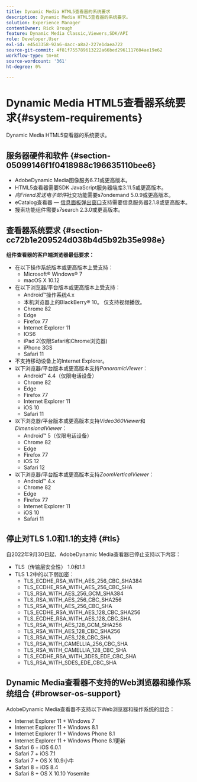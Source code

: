 ```yaml
---
title: Dynamic Media HTML5查看器的系统要求
description: Dynamic Media HTML5查看器的系统要求。
solution: Experience Manager
contentOwner: Rick Brough
feature: Dynamic Media Classic,Viewers,SDK/API
role: Developer,User
exl-id: e4543358-92a6-4acc-a8a2-227e1daea722
source-git-commit: 4f81f755789613222a66bed2961117604ae19e62
workflow-type: tm+mt
source-wordcount: '361'
ht-degree: 0%

---
```


# Dynamic Media HTML5查看器系统要求{#system-requirements}

Dynamic Media HTML5查看器的系统要求。

<!-- Updated March 03, 2022 Contact is now Deepa Gupta -->

<!-- Updated April 06, 2021 from https://wiki.corp.adobe.com/pages/viewpage.action?spaceKey=scene7qa&title=s7Viewers%2C+S7SDK%2C+S7OnDemand+Release+Notes - Contact is Sasha -->

## 服务器硬件和软件 {#section-05099146f1f0418988c196635110bee6}

<!-- Updated March 03, 2022 Contact is now Deepa Gupta -->

* AdobeDynamic Media图像服务6.7.1或更高版本。
* HTML5查看器需要SDK JavaScript服务器端库3.11.5或更高版本。
* *向Friend发送电子邮件*&#x200B;社交功能需要s7ondemand 5.0.9或更高版本。
* eCatalog查看器 — [信息面板弹出窗口](/help/aem-viewers-ref/c-html5-s7-aem-asset-viewers/c-html5-20-ecatalog-viewer-about/c-html5-20-ecatalog-viewer-customizingviewer/r-html5-ecatalog-viewer-20-customize-infopanelpopup.md)支持需要信息服务器2.1.8或更高版本。
* 搜索功能组件需要s7search 2.3.0或更高版本。

## 查看器系统要求 {#section-cc72b1e209524d038b4d5b92b35e998e}

**组件查看器的客户端浏览器最低要求：**

* 在以下操作系统版本或更高版本上受支持：
   * Microsoft® Windows® 7
   * macOS X 10.12
* 在以下浏览器/平台版本或更高版本上受支持：
   * Android™操作系统4.x
   * 本机浏览器上的BlackBerry® 10。 仅支持视频播放。
   * Chrome 82
   * Edge
   * Firefox 77
   * Internet Explorer 11
   * IOS6
   * iPad 2(仅限Safari和Chrome浏览器)
   * iPhone 3GS
   * Safari 11
* 不支持移动设备上的Internet Explorer。
* 以下浏览器/平台版本或更高版本支持&#x200B;*PanoramicViewer*：
   * Android™ 4.4（仅限电话设备）
   * Chrome 82
   * Edge
   * Firefox 77
   * Internet Explorer 11
   * iOS 10
   * Safari 11
* 以下浏览器/平台版本或更高版本支持&#x200B;*Video360Viewer*&#x200B;和&#x200B;*DimensionalViewer*：
   * Android™ 5（仅限电话设备）
   * Chrome 82
   * Edge
   * Firefox 77
   * iOS 12
   * Safari 12
* 以下浏览器/平台版本或更高版本支持&#x200B;*ZoomVerticalViewer*：
   * Android™ 4.x
   * Chrome 82
   * Edge
   * Firefox 77
   * Internet Explorer 11
   * iOS 10
   * Safari 11

## 停止对TLS 1.0和1.1的支持 {#tls}

<!-- CQDOC-19433 -->

自2022年9月30日起，AdobeDynamic Media查看器已停止支持以下内容：

* TLS（传输层安全性） 1.0和1.1
* TLS 1.2中的以下弱加密：
   * TLS_ECDHE_RSA_WITH_AES_256_CBC_SHA384
   * TLS_ECDHE_RSA_WITH_AES_256_CBC_SHA
   * TLS_RSA_WITH_AES_256_GCM_SHA384
   * TLS_RSA_WITH_AES_256_CBC_SHA256
   * TLS_RSA_WITH_AES_256_CBC_SHA
   * TLS_ECDHE_RSA_WITH_AES_128_CBC_SHA256
   * TLS_ECDHE_RSA_WITH_AES_128_CBC_SHA
   * TLS_RSA_WITH_AES_128_GCM_SHA256
   * TLS_RSA_WITH_AES_128_CBC_SHA256
   * TLS_RSA_WITH_AES_128_CBC_SHA
   * TLS_RSA_WITH_CAMELLIA_256_CBC_SHA
   * TLS_RSA_WITH_CAMELLIA_128_CBC_SHA
   * TLS_ECDHE_RSA_WITH_3DES_EDE_CBC_SHA
   * TLS_RSA_WITH_SDES_EDE_CBC_SHA

## Dynamic Media查看器不支持的Web浏览器和操作系统组合 {#browser-os-support}

<!-- CQDOC-19433 -->

AdobeDynamic Media查看器不支持以下Web浏览器和操作系统的组合：

* Internet Explorer 11 + Windows 7
* Internet Explorer 11 + Windows 8.1
* Internet Explorer 11 + Windows Phone 8.1
* Internet Explorer 11 + Windows Phone 8.1更新
* Safari 6 + iOS 6.0.1
* Safari 7 + iOS 7.1
* Safari 7 + OS X 10.9小牛
* Safari 8 + iOS 8.4
* Safari 8 + OS X 10.10 Yosemite

<!-- CQDOC-19433 -->

<!-- 
NOTE
Effective September 30, 2018, Adobe Dynamic Media Classic Viewers ended support of Transport Layer Security 1.0 (TLS 1.0). As such, Dynamic Media Classic no longer supports viewers on the following browsers/platforms that support TLS 1.0 (Adobe recommends using TLS 1.2 or later):

* Android&trade; 2.3.7
* Android&trade; 4.0.4
* Android&trade; 4.1.1
* Android&trade; 4.2.2
* Android&trade; 4.3
* Internet Explorer 7 on Window Vista&reg;
* Internet Explorer 8 on Windows&reg; XP
* Internet Explorer 8-10 on Windows&reg; 7
* Internet Explorer 10 on Windows&reg; Phone 8.0
* Safari 5.1.9 on Apple OS X 10.6.8
* Safari 6.0.4 on Apple OS X 10.8.4
* Java&trade; 6u45
* Java&trade; 7u25
* OpenSSL 0.9.8y
* Baidu January 2015

NOTE
FLASH VIEWERS END-OF-LIFE — Effective January 31, 2017, Adobe Dynamic Media Classic officially ended support for the Flash viewer platform. -->


